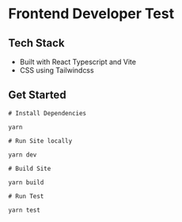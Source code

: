 # Frontend Developer Test

## Tech Stack

- Built with React Typescript and Vite
- CSS using Tailwindcss

## Get Started

```
# Install Dependencies

yarn

# Run Site locally

yarn dev

# Build Site

yarn build

# Run Test

yarn test

```